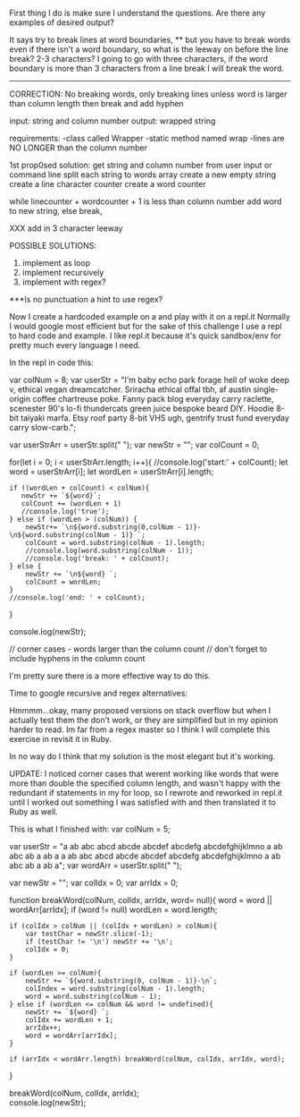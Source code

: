 First thing I do is make sure I understand the questions. 
Are there any examples of desired output?

It says try to break lines at word boundaries, ** but you have to break words even if there isn't a word boundary, so what is the leeway on before the line break? 2-3 characters?  I going to go with three characters, if the word boundary is more than 3 characters from a line break I will break the word.
***
CORRECTION: No breaking words, only breaking lines unless word is larger than column length then break and add hyphen

input: string and column number
output: wrapped string

requirements: 
-class called Wrapper
-static method named wrap
-lines are NO LONGER than the column number

1st prop0sed solution:
get string and column number from user input or command line
split each string to words array
create a new empty string
create a line character counter
create a word counter

while linecounter + wordcounter + 1 is less than column number add word to new string, else break,

XXX  add in 3 character leeway

POSSIBLE SOLUTIONS:

1. implement as loop 
2. implement recursively
3. implement with regex?

***Is no punctuation a hint to use regex? 

Now I create a hardcoded example on a and play with it on a repl.it
Normally I would google most efficient
but for the sake of this challenge I use a repl to hard code and example.
I like repl.it because it's quick sandbox/env for pretty much every language I need. 

In the repl in code this:

var colNum = 8;
var userStr = "I'm baby echo park forage hell of woke deep v, ethical vegan dreamcatcher. Sriracha ethical offal tbh, af austin single-origin coffee chartreuse poke. Fanny pack blog everyday carry raclette, scenester 90's lo-fi thundercats green juice bespoke beard DIY. Hoodie 8-bit taiyaki marfa. Etsy roof party 8-bit VHS ugh, gentrify trust fund everyday carry slow-carb.";

var userStrArr = userStr.split(" ");
var newStr = "";
var colCount = 0;

for(let i = 0; i < userStrArr.length; i++){
    //console.log('start:' + colCount);
    let word = userStrArr[i];
    let wordLen = userStrArr[i].length;
    
    if ((wordLen + colCount) < colNum){
       newStr += `${word}`;
       colCount += (wordLen + 1)
       //console.log('true');
    } else if (wordLen > (colNum)) {
        newStr+= `\n${word.substring(0,colNum - 1)}-\n${word.substring(colNum - 1)} `;
        colCount = word.substring(colNum - 1).length; 
        //console.log(word.substring(colNum - 1));
        //console.log('break: ' + colCount); 
    } else {
        newStr += `\n${word} `;
        colCount = wordLen;
    }
    //console.log('end: ' + colCount);
}

console.log(newStr);

// corner cases - words larger than the column count
// don't forget to include hyphens in the column count

I'm pretty sure there is a more effective way to do this.

Time to google recursive and regex alternatives:

Hmmmm...okay, many proposed versions on stack overflow but when I actually test them
the don't work, or they are simplified but in my opinion harder to read.  Im far from a regex master so I think I will complete this exercise in revisit it in Ruby. 

In no way do I think that my solution is the most elegant but it's working.

UPDATE: I noticed corner cases that werent working like words that were more than double the specified column length, and wasn't happy with the redundant if statements in my for loop, so I rewrote and reworked in repl.it until I worked out something I was satisfied with and then translated it to Ruby as well.

This is what I finished with: 
var colNum = 5;

var userStr = "a ab abc abcd abcde abcdef abcdefg abcdefghijklmno a ab abc ab a ab a a ab abc abcd abcde abcdef abcdefg abcdefghijklmno a ab abc ab a ab a";
var wordArr = userStr.split(" ");

var newStr = "";
var colIdx = 0;
var arrIdx = 0;

function breakWord(colNum, colIdx, arrIdx, word= null){
    word = word || wordArr[arrIdx];
    if (word != null) wordLen = word.length;

    if (colIdx > colNum || (colIdx + wordLen) > colNum){
        var testChar = newStr.slice(-1);
        if (testChar != '\n') newStr += '\n';
        colIdx = 0;
    }

    if (wordLen >= colNum){
        newStr += `${word.substring(0, colNum - 1)}-\n`;
        colIndex = word.substring(colNum - 1).length;
        word = word.substring(colNum - 1);  
    } else if (wordLen <= colNum && word != undefined){
        newStr += `${word} `; 
        colIdx += wordLen + 1;
        arrIdx++;      
        word = wordArr[arrIdx];  
    }  

    if (arrIdx < wordArr.length) breakWord(colNum, colIdx, arrIdx, word); 
}

breakWord(colNum, colIdx, arrIdx);  
console.log(newStr);







